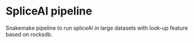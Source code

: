 # SpliceAI pipeline

Snakemake pipeline to run spliceAI in large datasets with look-up feature based on rocksdb.
